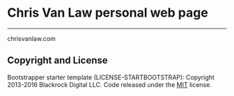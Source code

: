 # Chris Van Law personal web page
***
chrisvanlaw.com

## Copyright and License

Bootstrapper starter template (LICENSE-STARTBOOTSTRAP):
Copyright 2013-2016 Blackrock Digital LLC. Code released under the [MIT](https://github.com/BlackrockDigital/startbootstrap-bare/blob/gh-pages/LICENSE) license.